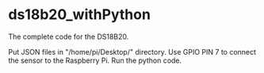 # ds18b20_withPython
The complete code for the DS18B20.

Put JSON files in "/home/pi/Desktop/" directory.
Use GPIO PIN 7 to connect the sensor to the Raspberry Pi.
Run the python code.
